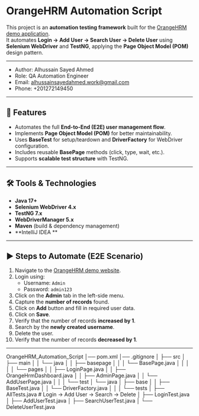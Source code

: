 # OrangeHRM Automation Script

This project is an **automation testing framework** built for the [OrangeHRM demo application](https://opensource-demo.orangehrmlive.com/).  
It automates **Login → Add User → Search User → Delete User** using **Selenium WebDriver** and **TestNG**, applying the **Page Object Model (POM)** design pattern.

---
 * Author: Alhussain Sayed Ahmed
 * Role: QA Automation Engineer
 * Email: alhussainsayedahmed.work@gmail.com
 * Phone: +201272149450
---

## 🚀 Features
- Automates the full **End-to-End (E2E) user management flow**.
- Implements **Page Object Model (POM)** for better maintainability.
- Uses **BaseTest** for setup/teardown and **DriverFactory** for WebDriver configuration.
- Includes reusable **BasePage** methods (click, type, wait, etc.).
- Supports **scalable test structure** with TestNG.

---

## 🛠️ Tools & Technologies
- **Java 17+**
- **Selenium WebDriver 4.x**
- **TestNG 7.x**
- **WebDriverManager 5.x**
- **Maven** (build & dependency management)
- **IntelliJ IDEA **

---
## ▶️ Steps to Automate (E2E Scenario)

1. Navigate to the [OrangeHRM demo website](https://opensource-demo.orangehrmlive.com/).  
2. Login using:  
   - Username: `Admin`  
   - Password: `admin123`  
3. Click on the **Admin** tab in the left-side menu.  
4. Capture the **number of records** found.  
5. Click on **Add** button and fill in required user data.  
6. Click on **Save**.  
7. Verify that the number of records **increased by 1**.  
8. Search by the **newly created username**.  
9. Delete the user.  
10. Verify that the number of records **decreased by 1**.  
---

OrangeHRM_Automation_Script
│── pom.xml
│── .gitignore
│
├── src
│   ├── main
│   │   └── java
│   │       ├── basepage
│   │       │   └── BasePage.java
│   │       │
│   │       └── pages
│   │           ├── LoginPage.java
│   │           ├── OrangeHrmDashboard.java
│   │           ├── AdminPage.java
│   │           └── AddUserPage.java
│   │
│   └── test
│       └── java
│           ├── base
│           │   ├── BaseTest.java
│           │   └── DriverFactory.java
│           │
│           └── tests
│               ├── AllTests.java        # Login → Add User → Search → Delete
│               ├── LoginTest.java
│               ├── AddUserTest.java
│               ├── SearchUserTest.java
│               └── DeleteUserTest.java



